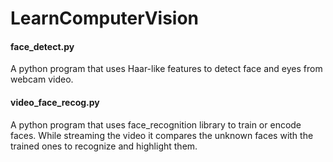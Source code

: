 # LearnComputerVision

#### face_detect.py
 
A python program that uses Haar-like features to detect face and eyes from webcam video.

#### video_face_recog.py 

A python program that uses face_recognition library to train or encode faces. While streaming the video it compares the unknown faces with the trained ones to recognize and highlight them.
